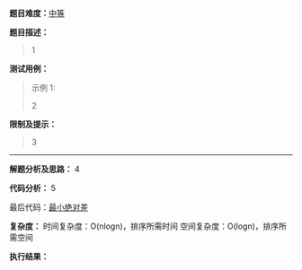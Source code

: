 
**题目难度：**[中等](0)

**题目描述：**

> 1

**测试用例：**

> 示例 1:
>
> 2

**限制及提示：**
> 3

---
**解题分析及思路：**
4


**代码分析：**
5


最后代码：[最小绝对差](https://github.com/lomtom/algorithm-go/blob/main/leetcode/example)

**复杂度：**
时间复杂度：O(nlogn)，排序所需时间
空间复杂度：O(logn)，排序所需空间

**执行结果：**